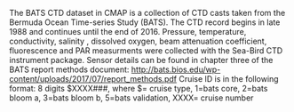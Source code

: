 The BATS CTD dataset in CMAP is a collection of CTD casts taken from the Bermuda Ocean Time-series Study (BATS).
The CTD record begins in late 1988 and continues until the end of 2016.
Pressure, temperature, conductivity, salinity
, dissolved oxygen, beam attenuation coefficient, fluorescence and PAR measurments were collected with the Sea-Bird CTD instrument package. Sensor details can be found
in chapter three of the BATS report methods document: http://bats.bios.edu/wp-content/uploads/2017/07/report_methods.pdf
Cruise ID is in the following format: 8 digits $XXXX###, where
$= cruise type,
1=bats core,
2=bats bloom a,
3=bats bloom b,
5=bats validation,
XXXX= cruise number
